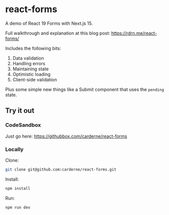 # react-forms

A demo of React 19 Forms with Next.js 15.

Full walkthrough and explanation at this blog post:
https://rdrn.me/react-forms/

Includes the following bits:
1. Data validation
2. Handling errors
3. Maintaining state
4. Optimistic loading
5. Client-side validation

Plus some simple new things like a Submit component that uses the `pending` state.

## Try it out
### CodeSandbox
Just go here:
https://githubbox.com/carderne/react-forms

### Locally
Clone:
```bash
git clone git@github.com:carderne/react-forms.git
```

Install:
```bash
npm install
```

Run:
```bash
npm run dev
```
